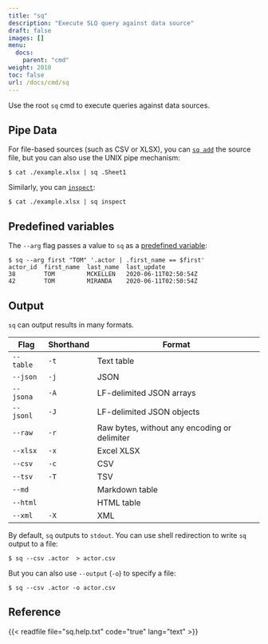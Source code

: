 ```yaml
---
title: "sq"
description: "Execute SLQ query against data source"
draft: false
images: []
menu:
  docs:
    parent: "cmd"
weight: 2010
toc: false
url: /docs/cmd/sq
---
```

Use the root `sq` cmd to execute queries against data sources.

## Pipe Data

For file-based sources (such as CSV or XLSX), you can [`sq add`](/docs/cmd/add) the source file,
but you can also use the UNIX pipe mechanism:

```shell
$ cat ./example.xlsx | sq .Sheet1
```

Similarly, you can [`inspect`](/docs/cmd/inspect):

```shell
$ cat ./example.xlsx | sq inspect
```

## Predefined variables

The `--arg` flag passes a value to `sq` as a [predefined variable](/docs/query/#predefined-variables):

```shell
$ sq --arg first "TOM" '.actor | .first_name == $first'
actor_id  first_name  last_name  last_update
38        TOM         MCKELLEN   2020-06-11T02:50:54Z
42        TOM         MIRANDA    2020-06-11T02:50:54Z
```

## Output

`sq` can output results in many formats.

| Flag      | Shorthand | Format                                       |
|-----------|-----------|----------------------------------------------|
| `--table` | `-t`      | Text table                                   |
| `--json`  | `-j`      | JSON                                         |
| `--jsona` | `-A`      | LF-delimited JSON arrays                     |
| `--jsonl` | `-J`      | LF-delimited JSON objects                    |
| `--raw`   | `-r`      | Raw bytes, without any encoding or delimiter |
| `--xlsx`  | `-x`      | Excel XLSX                                   |
| `--csv`   | `-c`      | CSV                                          |
| `--tsv`   | `-T`      | TSV                                          |
| `--md`    |           | Markdown table                               |
| `--html`  |           | HTML table                                   |
| `--xml`   | `-X`      | XML                                          |

By default, `sq` outputs to `stdout`. You can use shell redirection to write
`sq` output to a file:

```shell
$ sq --csv .actor  > actor.csv
```

But you can also use `--output` (`-o`) to specify a file:

```shell
$ sq --csv .actor -o actor.csv
```

## Reference

{{< readfile file="sq.help.txt" code="true" lang="text" >}}
